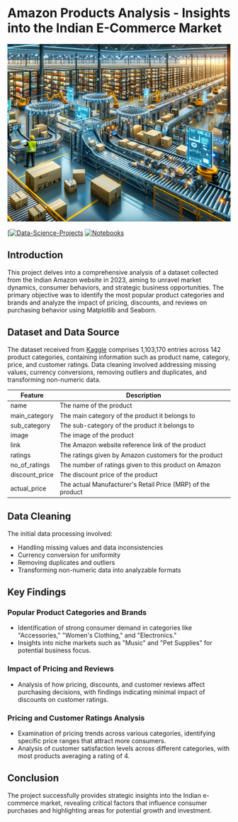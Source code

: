 # **Amazon Products Analysis - Insights into the Indian E-Commerce Market**

<img src="./images/amazon.png" alt="Alt-Text" width="100%" height="400px" />

[[![Data-Science-Projects](https://img.shields.io/badge/Data_Science_Projects-GitHub_Page-%2300BFFF.svg)](https://jenst1234.github.io/datascience-portfolio.github.io/index.html) [![Notebooks](https://img.shields.io/badge/Notebooks-View-Green.svg)](https://github.com/jenst1234/Data_Science_Portfolio/tree/main/6%23%20Amazon%20Products%20Analysis/notebooks)

## **Introduction**
This project delves into a comprehensive analysis of a dataset collected from the Indian Amazon website in 2023, aiming to unravel market dynamics, consumer behaviors, and strategic business opportunities. The primary objective was to identify the most popular product categories and brands and analyze the impact of pricing, discounts, and reviews on purchasing behavior using Matplotlib and Seaborn.

## **Dataset and Data Source**
The dataset received from [Kaggle](https://www.kaggle.com/datasets/lokeshparab/amazon-products-dataset) comprises 1,103,170 entries across 142 product categories, containing information such as product name, category, price, and customer ratings. Data cleaning involved addressing missing values, currency conversions, removing outliers and duplicates, and transforming non-numeric data.

| Feature        | Description                                                        |
|----------------|--------------------------------------------------------------------|
| name           | The name of the product                                            |
| main_category  | The main category of the product it belongs to                     |
| sub_category   | The sub-category of the product it belongs to                      |
| image          | The image of the product                                           |
| link           | The Amazon website reference link of the product                   |
| ratings        | The ratings given by Amazon customers for the product              |
| no_of_ratings  | The number of ratings given to this product on Amazon              |
| discount_price | The discount price of the product                                  |
| actual_price   | The actual Manufacturer's Retail Price (MRP) of the product        |


## **Data Cleaning**
The initial data processing involved:

- Handling missing values and data inconsistencies
- Currency conversion for uniformity
- Removing duplicates and outliers
- Transforming non-numeric data into analyzable formats

## **Key Findings**
### **Popular Product Categories and Brands**
- Identification of strong consumer demand in categories like "Accessories," "Women's Clothing," and "Electronics."
- Insights into niche markets such as "Music" and "Pet Supplies" for potential business focus.

### **Impact of Pricing and Reviews**
- Analysis of how pricing, discounts, and customer reviews affect purchasing decisions, with findings indicating minimal impact of discounts on customer ratings.

### **Pricing and Customer Ratings Analysis**
- Examination of pricing trends across various categories, identifying specific price ranges that attract more consumers.
- Analysis of customer satisfaction levels across different categories, with most products averaging a rating of 4.

## **Conclusion**
The project successfully provides strategic insights into the Indian e-commerce market, revealing critical factors that influence consumer purchases and highlighting areas for potential growth and investment.

